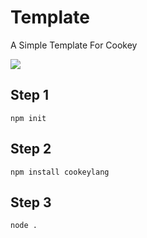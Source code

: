 # Template
A Simple Template For Cookey

[![](https://repl.it/badge/github/CookeyLang/Template)](https://repl.it/github/CookeyLang/Template)

## Step 1
`npm init`

## Step 2
`npm install cookeylang`

## Step 3
`node .`
